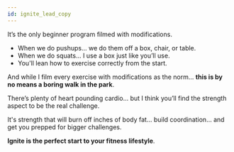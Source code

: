 ```yaml
---
id: ignite_lead_copy
---
```


It’s the only beginner program filmed with modifications.

- When we do pushups... we do them off a box, chair, or table.
- When we do squats... I use a box just like you’ll use.
- You'll lean how to exercise correctly from the start.

And while I film every exercise with modifications as the norm... **this is by no means a boring walk in the park**.

There’s plenty of heart pounding cardio... but I think you’ll find the strength aspect to be the real challenge.

It's strength that will burn off inches of body fat... build coordination… and get you prepped for bigger challenges.

**Ignite is the perfect start to your fitness lifestyle**.

